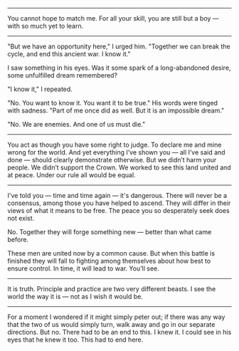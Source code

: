 
* * *

You cannot hope to match me. For all your skill, you are still but a boy — with so much yet to learn.

* * *

"But we have an opportunity here," I urged him. "Together we can break the cycle, and end this ancient war. I know it."

I saw something in his eyes. Was it some spark of a long-abandoned desire, some unfulfilled dream remembered?

"I know it," I repeated.

"No. You want to know it. You want it to be true." His words were tinged with sadness. "Part of me once did as well. But it is an impossible dream."

"No. We are enemies. And one of us must die."

* * *

You act as though you have some right to judge. To declare me and mine wrong for the world. And yet everything I’ve shown you — all I’ve said and done — should clearly demonstrate otherwise. But we didn’t harm your people. We didn’t support the Crown. We worked to see this land united and at peace. Under our rule all would be equal. 

* * *

I've told you — time and time again — it's dangerous. There will never be a consensus, among those you have helped to ascend. They will differ in their views of what it means to be free. The peace you so desperately seek does not exist.

No. Together they will forge something new — better than what came before.

These men are united now by a common cause. But when this battle is finished they will fall to fighting among themselves about how best to ensure control. In time, it will lead to war. You’ll see.

* * *

It is truth. Principle and practice are two very different beasts. I see the world the way it is — not as I wish it would be.

* * *

For a moment I wondered if it might simply peter out; if there was any way that the two of us would simply turn, walk away and go in our separate directions. But no. There had to be an end to this. I knew it. I could see in his eyes that he knew it too. This had to end here.
